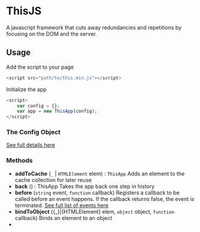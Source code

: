 # ThisJS
A javascript framework that cuts away redundancies and repetitions by focusing on the DOM and the server.

## Usage
Add the script to your page

````javascript
<script src="path/to/this.min.js"></script>
````
Initialize the app

````javascript
<script>
    var config = {};
    var app = new ThisApp(config);
</script>
````

### The Config Object
[See full details here](https://github.com/ezra-obiwale/this-js/blob/master/config.md)

### Methods

-   **addToCache** (`_` | `HTMLElement` elem) : `ThisApp`
    Adds an element to the cache collection for later reuse
-   **back** () : ThisApp
    Takes the app back one step in history
-   **before** (`string` event, `function` callback)
    Registers a callback to be called before an event happens. If the callback returns false, the event is terminated.
    [See full list of events here](https://github.com/ezra-obiwale/this-js/blob/master/doc/json/before-events.json)
-   **bindToObject** ({_}|{HTMLElement} elem, `object` object, `function` callback)
    Binds an element to an object
-   